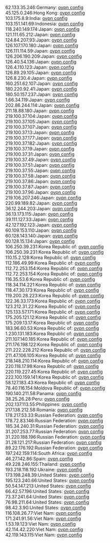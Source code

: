 62.133.35.246:Germany: [ovpn config](vpn/62_133_35_246.ovpn)  
45.125.0.246:Hong Kong: [ovpn config](vpn/45_125_0_246.ovpn)  
103.175.8.9:India: [ovpn config](vpn/103_175_8_9.ovpn)  
103.151.141.69:Indonesia: [ovpn config](vpn/103_151_141_69.ovpn)  
118.240.149.174:Japan: [ovpn config](vpn/118_240_149_174.ovpn)  
121.111.65.212:Japan: [ovpn config](vpn/121_111_65_212.ovpn)  
124.84.207.93:Japan: [ovpn config](vpn/124_84_207_93.ovpn)  
126.107.170.180:Japan: [ovpn config](vpn/126_107_170_180.ovpn)  
126.111.114.59:Japan: [ovpn config](vpn/126_111_114_59.ovpn)  
126.206.190.209:Japan: [ovpn config](vpn/126_206_190_209.ovpn)  
126.40.54.136:Japan: [ovpn config](vpn/126_40_54_136.ovpn)  
126.4.110.123:Japan: [ovpn config](vpn/126_4_110_123.ovpn)  
126.89.29.105:Japan: [ovpn config](vpn/126_89_29_105.ovpn)  
126.8.230.4:Japan: [ovpn config](vpn/126_8_230_4.ovpn)  
160.251.62.107:Japan: [ovpn config](vpn/160_251_62_107.ovpn)  
180.220.92.41:Japan: [ovpn config](vpn/180_220_92_41.ovpn)  
180.50.157.237:Japan: [ovpn config](vpn/180_50_157_237.ovpn)  
1.66.34.119:Japan: [ovpn config](vpn/1_66_34_119.ovpn)  
202.86.244.114:Japan: [ovpn config](vpn/202_86_244_114.ovpn)  
211.18.88.180:Japan: [ovpn config](vpn/211_18_88_180.ovpn)  
219.100.37.104:Japan: [ovpn config](vpn/219_100_37_104.ovpn)  
219.100.37.105:Japan: [ovpn config](vpn/219_100_37_105.ovpn)  
219.100.37.107:Japan: [ovpn config](vpn/219_100_37_107.ovpn)  
219.100.37.13:Japan: [ovpn config](vpn/219_100_37_13.ovpn)  
219.100.37.177:Japan: [ovpn config](vpn/219_100_37_177.ovpn)  
219.100.37.182:Japan: [ovpn config](vpn/219_100_37_182.ovpn)  
219.100.37.19:Japan: [ovpn config](vpn/219_100_37_19.ovpn)  
219.100.37.31:Japan: [ovpn config](vpn/219_100_37_31.ovpn)  
219.100.37.49:Japan: [ovpn config](vpn/219_100_37_49.ovpn)  
219.100.37.51:Japan: [ovpn config](vpn/219_100_37_51.ovpn)  
219.100.37.55:Japan: [ovpn config](vpn/219_100_37_55.ovpn)  
219.100.37.58:Japan: [ovpn config](vpn/219_100_37_58.ovpn)  
219.100.37.86:Japan: [ovpn config](vpn/219_100_37_86.ovpn)  
219.100.37.87:Japan: [ovpn config](vpn/219_100_37_87.ovpn)  
219.100.37.96:Japan: [ovpn config](vpn/219_100_37_96.ovpn)  
219.106.207.246:Japan: [ovpn config](vpn/219_106_207_246.ovpn)  
220.99.189.82:Japan: [ovpn config](vpn/220_99_189_82.ovpn)  
36.12.244.203:Japan: [ovpn config](vpn/36_12_244_203.ovpn)  
36.13.173.115:Japan: [ovpn config](vpn/36_13_173_115.ovpn)  
39.111.127.33:Japan: [ovpn config](vpn/39_111_127_33.ovpn)  
42.127.192.123:Japan: [ovpn config](vpn/42_127_192_123.ovpn)  
60.109.153.110:Japan: [ovpn config](vpn/60_109_153_110.ovpn)  
60.128.143.140:Japan: [ovpn config](vpn/60_128_143_140.ovpn)  
60.128.15.134:Japan: [ovpn config](vpn/60_128_15_134.ovpn)  
106.250.39.231:Korea Republic of: [ovpn config](vpn/106_250_39_231.ovpn)  
106.250.39.231:Korea Republic of: [ovpn config](vpn/106_250_39_231.ovpn)  
110.15.2.128:Korea Republic of: [ovpn config](vpn/110_15_2_128.ovpn)  
112.186.49.99:Korea Republic of: [ovpn config](vpn/112_186_49_99.ovpn)  
112.72.253.154:Korea Republic of: [ovpn config](vpn/112_72_253_154.ovpn)  
112.72.253.154:Korea Republic of: [ovpn config](vpn/112_72_253_154.ovpn)  
116.35.53.6:Korea Republic of: [ovpn config](vpn/116_35_53_6.ovpn)  
118.34.114.221:Korea Republic of: [ovpn config](vpn/118_34_114_221.ovpn)  
118.47.30.173:Korea Republic of: [ovpn config](vpn/118_47_30_173.ovpn)  
119.200.28.223:Korea Republic of: [ovpn config](vpn/119_200_28_223.ovpn)  
122.36.33.173:Korea Republic of: [ovpn config](vpn/122_36_33_173.ovpn)  
123.212.31.22:Korea Republic of: [ovpn config](vpn/123_212_31_22.ovpn)  
125.133.57.171:Korea Republic of: [ovpn config](vpn/125_133_57_171.ovpn)  
175.205.121.12:Korea Republic of: [ovpn config](vpn/175_205_121_12.ovpn)  
175.209.13.17:Korea Republic of: [ovpn config](vpn/175_209_13_17.ovpn)  
183.96.60.53:Korea Republic of: [ovpn config](vpn/183_96_60_53.ovpn)  
1.230.131.183:Korea Republic of: [ovpn config](vpn/1_230_131_183.ovpn)  
211.107.140.185:Korea Republic of: [ovpn config](vpn/211_107_140_185.ovpn)  
211.176.198.122:Korea Republic of: [ovpn config](vpn/211_176_198_122.ovpn)  
211.222.228.212:Korea Republic of: [ovpn config](vpn/211_222_228_212.ovpn)  
211.47.106.105:Korea Republic of: [ovpn config](vpn/211_47_106_105.ovpn)  
218.148.210.114:Korea Republic of: [ovpn config](vpn/218_148_210_114.ovpn)  
220.118.17.98:Korea Republic of: [ovpn config](vpn/220_118_17_98.ovpn)  
220.119.227.45:Korea Republic of: [ovpn config](vpn/220_119_227_45.ovpn)  
222.100.159.141:Korea Republic of: [ovpn config](vpn/222_100_159_141.ovpn)  
58.127.183.43:Korea Republic of: [ovpn config](vpn/58_127_183_43.ovpn)  
78.40.116.154:Moldova Republic of: [ovpn config](vpn/78_40_116_154.ovpn)  
190.140.211.58:Panama: [ovpn config](vpn/190_140_211_58.ovpn)  
38.25.26.28:Peru: [ovpn config](vpn/38_25_26_28.ovpn)  
202.137.113.55:Philippines: [ovpn config](vpn/202_137_113_55.ovpn)  
217.138.212.58:Romania: [ovpn config](vpn/217_138_212_58.ovpn)  
178.217.53.33:Russian Federation: [ovpn config](vpn/178_217_53_33.ovpn)  
178.72.83.146:Russian Federation: [ovpn config](vpn/178_72_83_146.ovpn)  
185.34.240.31:Russian Federation: [ovpn config](vpn/185_34_240_31.ovpn)  
31.207.253.77:Russian Federation: [ovpn config](vpn/31_207_253_77.ovpn)  
31.220.188.196:Russian Federation: [ovpn config](vpn/31_220_188_196.ovpn)  
31.28.121.217:Russian Federation: [ovpn config](vpn/31_28_121_217.ovpn)  
89.22.176.192:Russian Federation: [ovpn config](vpn/89_22_176_192.ovpn)  
197.242.159.114:South Africa: [ovpn config](vpn/197_242_159_114.ovpn)  
46.27.142.86:Spain: [ovpn config](vpn/46_27_142_86.ovpn)  
49.228.246.155:Thailand: [ovpn config](vpn/49_228_246_155.ovpn)  
193.218.118.192:Ukraine: [ovpn config](vpn/193_218_118_192.ovpn)  
173.198.248.39:United States: [ovpn config](vpn/173_198_248_39.ovpn)  
195.123.240.66:United States: [ovpn config](vpn/195_123_240_66.ovpn)  
50.54.147.213:United States: [ovpn config](vpn/50_54_147_213.ovpn)  
66.42.57.196:United States: [ovpn config](vpn/66_42_57_196.ovpn)  
73.37.241.64:United States: [ovpn config](vpn/73_37_241_64.ovpn)  
76.98.211.64:United States: [ovpn config](vpn/76_98_211_64.ovpn)  
98.42.3.90:United States: [ovpn config](vpn/98_42_3_90.ovpn)  
116.108.26.77:Viet Nam: [ovpn config](vpn/116_108_26_77.ovpn)  
171.241.91.56:Viet Nam: [ovpn config](vpn/171_241_91_56.ovpn)  
1.53.19.123:Viet Nam: [ovpn config](vpn/1_53_19_123.ovpn)  
42.114.42.220:Viet Nam: [ovpn config](vpn/42_114_42_220.ovpn)  
42.119.143.115:Viet Nam: [ovpn config](vpn/42_119_143_115.ovpn)  
